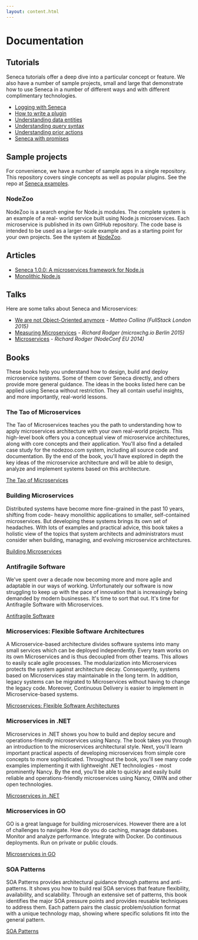 ```yaml
---
layout: content.html
---
```


# Documentation

## Tutorials
Seneca tutorials offer a deep dive into a particular concept or feature. We also have a number
of sample projects, small and large that demonstrate how to use Seneca in a number of different
ways and with different complimentary technologies.

- [Logging with Seneca][Tutorial01]
- [How to write a plugin][Tutorial02]
- [Understanding data entities][Tutorial03]
- [Understanding query syntax][Tutorial04]
- [Understanding prior actions][Tutorial05]
- [Seneca with promises][Tutorial06]

## Sample projects
For convenience, we have a number of sample apps in a single repository. This repository
covers single concepts as well as popular plugins. See the repo at [Seneca examples][Sample02].

### NodeZoo
NodeZoo is a search engine for Node.js modules. The complete system is an example of a real-
world service built using Node.js microservices. Each microservice is published in its
own GitHub repository. The code base is intended to be used as a larger-scale example and as a
starting point for your own projects. See the system at [NodeZoo][Sample02].

## Articles

- [Seneca 1.0.0: A microservices framework for Node.js][Article01]
- [Monolithic Node.js][Article02]

## Talks
Here are some talks about Seneca and Microservices:

- [We are not Object-Oriented anymore][Talk01] - _Matteo Collina (FullStack London 2015)_
- [Measuring Microservices][Talk02] - _Richard Rodger (microxchg.io Berlin 2015)_
- [Microservices][Talk03] - _Richard Rodger (NodeConf EU 2014)_

## Books
These books help you understand how to design, build and deploy microservice systems. Some
of them cover Seneca directly, and others provide more general guidance. The ideas in the
books listed here can be applied using Seneca without restriction. They all contain useful
insights, and more importantly, real-world lessons.

### The Tao of Microservices
The Tao of Microservices teaches you the path to understanding how to apply microservices
architecture with your own real-world projects. This high-level book offers you a conceptual
view of microservice architectures, along with core concepts and their application. You'll
also find a detailed case study for the nodezoo.com system, including all source code and
documentation. By the end of the book, you'll have explored in depth the key ideas of the
microservice architecture and will be able to design, analyze and implement systems based
on this architecture.

[The Tao of Microservices][Book01]

### Building Microservices
Distributed systems have become more fine-grained in the past 10 years, shifting from code-
heavy monolithic applications to smaller, self-contained microservices. But developing these
systems brings its own set of headaches. With lots of examples and practical advice, this book
takes a holistic view of the topics that system architects and administrators must consider
when building, managing, and evolving microservice architectures.

[Building Microservices][Book02]

### Antifragile Software
We've spent over a decade now becoming more and more agile and adaptable in our ways of
working. Unfortunately our software is now struggling to keep up with the pace of innovation
that is increasingly being demanded by modern businesses. It's time to sort that out. It's
time for Antifragile Software with Microservices.

[Antifragile Software][Book03]

### Microservices: Flexible Software Architectures
A Microservice-based architecture divides software systems into many small services which can
be deployed independently. Every team works on its own Microservices and is thus decoupled
from other teams. This allows to easily scale agile processes. The modularization into
Microservices protects the system against architecture decay. Consequently, systems based on
Microservices stay maintainable in the long term. In addition, legacy systems can be migrated
to Microservices without having to change the legacy code. Moreover, Continuous Delivery is
easier to implement in Microservice-based systems.

[Microservices: Flexible Software Architectures][Book04]

### Microservices in .NET
Microservices in .NET shows you how to build and deploy secure and operations-friendly
microservices using Nancy. The book takes you through an introduction to the microservices
architectural style. Next, you'll learn important practical aspects of developing microservices
from simple core concepts to more sophisticated. Throughout the book, you'll see many code
examples implementing it with lightweight .NET technologies - most prominently Nancy. By the
end, you'll be able to quickly and easily build reliable and operations-friendly microservices
using Nancy, OWIN and other open technologies.

[Microservices in .NET][Book05]


### Microservices in GO
GO is a great language for building microservices. However there are a lot of challenges to
navigate. How do you do caching, manage databases. Monitor and analyze performance. Integrate
with Docker. Do continuous deployments. Run on private or public clouds.

[Microservices in GO][Book06]


### SOA Patterns
SOA Patterns provides architectural guidance through patterns and anti-patterns. It shows you
how to build real SOA services that feature flexibility, availability, and scalability.
Through an extensive set of patterns, this book identifies the major SOA pressure points and
provides reusable techniques to address them. Each pattern pairs the classic problem/solution
format with a unique technology map, showing where specific solutions fit into the general
pattern.

[SOA Patterns](https://www.manning.com/books/soa-patterns)


[Tutorial01]: /docs/tutorials/logging-with-seneca.html
[Tutorial02]: /docs/tutorials/how-to-write-a-plugin.html
[Tutorial03]: /docs/tutorials/understanding-data-entities.html
[Tutorial04]: /docs/tutorials/understanding-query-syntax.html
[Tutorial05]: /docs/tutorials/understanding-prior-actions.html
[Tutorial06]: /docs/tutorials/seneca-with-promises.html

[Sample01]: https://github.com/rjrodger/seneca-examples
[Sample02]: https://github.com/nodezoo/nodezoo-system

[Article01]: http://www.richardrodger.com/seneca-microservices-nodejs#.VqjAZRiLT-k
[Article02]: http://www.richardrodger.com/monolithic-nodejs#.VqjAixiLT-k

[Talk01]: https://skillsmatter.com/skillscasts/6819-we-are-not-object-oriented-anymore-or-why-the-node-callback-style-is-awesome
[Talk02]: http://www.infoq.com/presentations/measuring-microservices
[Talk03]: https://www.youtube.com/watch?v=fVfWuked2qE

[Book01]: https://manning.com/books/the-tao-of-microservices?a_aid=tms&a_bid=3b7806c8
[Book02]: http://shop.oreilly.com/product/0636920033158.do
[Book03]: https://leanpub.com/antifragilesoftware
[Book04]: http://microservices-book.com/
[Book05]: https://www.manning.com/books/microservices-in-net
[Book06]: http://microservicesingo.com
